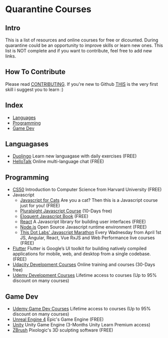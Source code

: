 # Quarantine Courses

## Intro

This is a list of resources and online courses for free or dicounted.
During quarantine could be an opportunity to improve skills or learn new ones.
This list is NOT complete and if you want to contribute, feel free to add new links. 

## How To Contribute

Please read [CONTRIBUTING](/CONTRIBUTING.md). If you're new to Github [THIS](https://lab.github.com/githubtraining/introduction-to-github) is the very first skill i suggest you to learn :)

## Index

* [Languages](#languagase)
* [Programming](#programming)
* [Game Dev](#game-dev)



## Languagases 

* [Duolingo](https://www.duolingo.com) Learn new languagase with daily exercises (FREE)
* [HelloTalk](https://www.hellotalk.com) Online multi-language chat (FREE)


## Programming

* [CS50](https://cs50.harvard.edu/x/2020/) Introduction to Computer Science from Harvard University (FREE)
* Javascript
    * [Javascript for Cats](http://jsforcats.com) Are you a cat? Then this is a Javascript course just for you! (FREE)
    * [Pluralsight Javascript Course](https://www.pluralsight.com/browse/software-development/javascript?aid=7010a000002BZNLAA4) (10-Days free)
    * [Eloquent Javascript Book](https://www.pluralsight.com/browse/software-development/javascript?aid=7010a000002BZNLAA4) (FREE)
    * [React](https://reactjs.org/tutorial/tutorial.html) A Javascript library for building user interfaces (FREE)
    * [Node.js](https://nodejs.org/en/docs/guides/) Open Source Javascript runtime environment (FREE)
    * [This Dot Labs' Javascript Marathon](https://github.com/MoltenKhor/quarantine-courses) Every Wadnesday from April 1st JS, Angular, React, Vue RxJS and Web Performance live courses (FREE)
* [Flutter](https://flutter.dev/docs) Flutter is Google’s UI toolkit for building natively compiled applications for mobile, web, and desktop from a single codebase. (FREE)
* [Udacity Development Courses](https://www.udacity.com/courses/all) Online training and courses (30-Days free)
* [Udemy Development Courses](https://www.udemy.com/courses/development/) Lifetime access to courses (Up to 95% discount on many courses)



## Game Dev

* [Udemy Game Dev Courses](https://www.udemy.com/courses/development/game-development/) Lifetime access to courses (Up to 95% discount on many courses)
* [Unreal Engine 4](https://www.unrealengine.com/en-US/onlinelearning-courses) Epic's Game Engine (FREE)
* [Unity](https://learn.unity.com) Unity Game Engine (3-Months Unity Learn Premium access)
* [ZBrush](http://pixologic.com/zclassroom/) Pixologic's 3D sculpting software (FREE)




